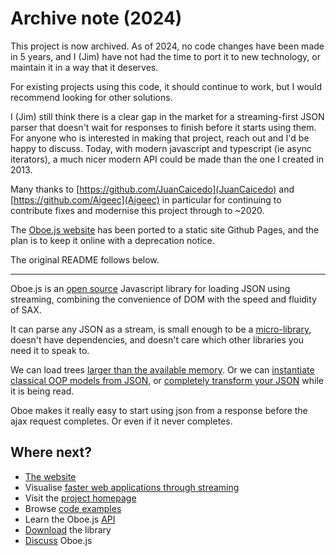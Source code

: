 Archive note (2024)
===================

This project is now archived. As of 2024, no code changes have been made in 5 years, and I (Jim) have not had the time to port it to new technology, or maintain it in a way that it deserves.

For existing projects using this code, it should continue to work, but I would recommend looking for other solutions.

I (Jim) still think there is a clear gap in the market for a streaming-first JSON parser that doesn't wait for responses to finish before it starts using them. For anyone who is interested
in making that project, reach out and I'd be happy to discuss. Today, with modern javascript and typescript (ie async iterators), a much nicer modern API could be made than the one I created in 2013.

Many thanks to [https://github.com/JuanCaicedo](JuanCaicedo) and [https://github.com/Aigeec](Aigeec) in particular for continuing to contribute fixes and modernise this project through to ~2020.

The [Oboe.js website](oboejs.com) has been ported to a static site Github Pages, and the plan is to keep it online with a deprecation notice.

The original README follows below.

----

Oboe.js is an [open source](LICENCE) Javascript library
for loading JSON using streaming, combining the convenience of DOM with
the speed and fluidity of SAX.

It can parse any JSON as a stream, is small enough to be a [micro-library](http://microjs.com/#),
doesn't have dependencies, and doesn't care which other libraries you need it to speak to.

We can load trees [larger than the available memory](http://oboejs.com/examples#loading-json-trees-larger-than-the-available-ram).
Or we can [instantiate classical OOP models from JSON](http://oboejs.com/examples#demarshalling-json-to-an-oop-model),
or [completely transform your JSON](http://oboejs.com/examples#transforming-json-while-it-is-streaming) while it is being read. 

Oboe makes it really easy to start using json from a response before the ajax request completes. 
Or even if it never completes.

Where next?
-----------

- [The website](http://oboejs.com)
- Visualise [faster web applications through streaming](http://oboejs.com/why) 
- Visit the [project homepage](http://oboejs.com)
- Browse [code examples](http://oboejs.com/examples) 
- Learn the Oboe.js [API](http://oboejs.com/api)
- [Download](http://oboejs.com/download) the library
- [Discuss](http://oboejs.com/discuss) Oboe.js
